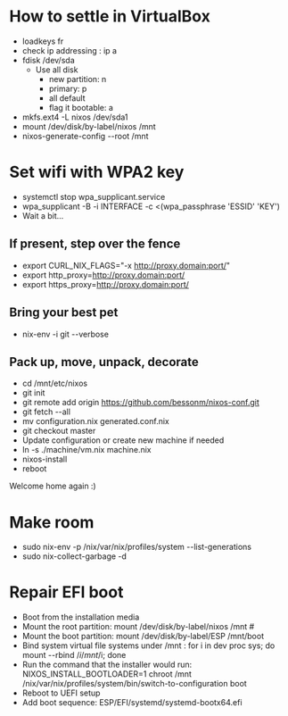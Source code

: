 # How to settle in VirtualBox

* loadkeys fr
* check ip addressing : ip a
* fdisk /dev/sda
  * Use all disk
    * new partition: n
    * primary: p
    * all default
    * flag it bootable: a
* mkfs.ext4 -L nixos /dev/sda1
* mount /dev/disk/by-label/nixos /mnt
* nixos-generate-config --root /mnt

# Set wifi with WPA2 key
* systemctl stop wpa_supplicant.service
* wpa_supplicant -B -i INTERFACE -c <(wpa_passphrase 'ESSID' 'KEY')
* Wait a bit...

## If present, step over the fence
* export CURL_NIX_FLAGS="-x http://proxy.domain:port/"
* export http_proxy=http://proxy.domain:port/
* export https_proxy=http://proxy.domain:port/

## Bring your best pet
* nix-env -i git --verbose

## Pack up, move, unpack, decorate
* cd /mnt/etc/nixos
* git init
* git remote add origin https://github.com/bessonm/nixos-conf.git
* git fetch --all
* mv configuration.nix generated.conf.nix
* git checkout master
* Update configuration or create new machine if needed
* ln -s ./machine/vm.nix machine.nix
* nixos-install
* reboot

Welcome home again :)


# Make room

* sudo nix-env -p /nix/var/nix/profiles/system --list-generations
* sudo nix-collect-garbage -d

# Repair EFI boot
* Boot from the installation media
* Mount the root partition: mount /dev/disk/by-label/nixos /mnt #
* Mount the boot partition: mount /dev/disk/by-label/ESP /mnt/boot
* Bind system virtual file systems under /mnt : for i in dev proc sys; do mount --rbind /$i /mnt/$i; done
* Run the command that the installer would run: NIXOS_INSTALL_BOOTLOADER=1 chroot /mnt /nix/var/nix/profiles/system/bin/switch-to-configuration boot
* Reboot to UEFI setup
* Add boot sequence: ESP/EFI/systemd/systemd-bootx64.efi
